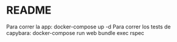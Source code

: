 # README

Para correr la app: docker-compose up -d
Para correr los tests de capybara: docker-compose run web bundle exec rspec
